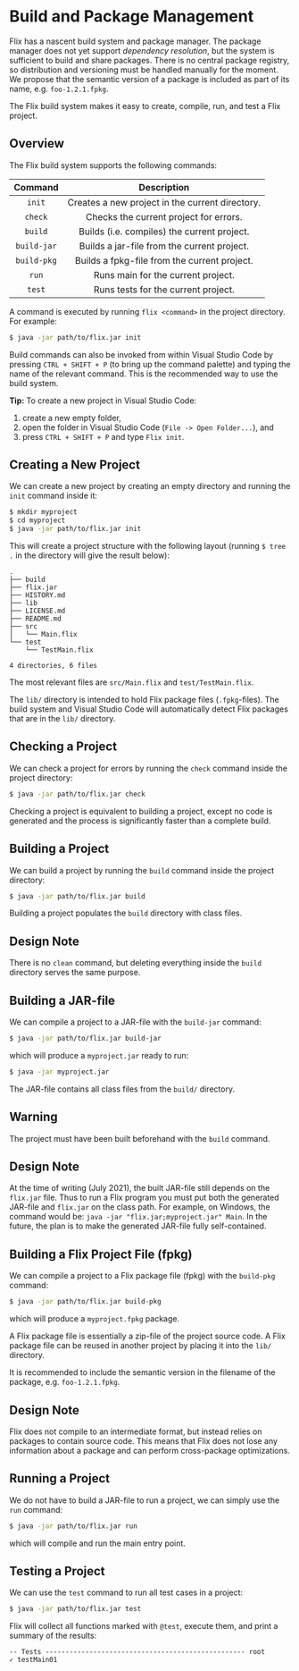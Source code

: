 # Build and Package Management

Flix has a nascent build system and package manager.
The package manager does not yet support
*dependency resolution*, but the system is sufficient
to build and share packages.
There is no central package registry, so distribution
and versioning must be handled manually for the
moment.
We propose that the semantic version of a package is
included as part of its name, e.g. `foo-1.2.1.fpkg`.

The Flix build system makes it easy to create,
compile, run, and test a Flix project.

## Overview

The Flix build system supports the following commands:

| Command     | Description                                     |
|:-----------:|:-----------------------------------------------:|
| `init`      | Creates a new project in the current directory. |
| `check`     | Checks the current project for errors.          |
| `build`     | Builds (i.e. compiles) the current project.     |
| `build-jar` | Builds a jar-file from the current project.     |
| `build-pkg` | Builds a fpkg-file from the current project.    |
| `run`       | Runs main for the current project.              |
| `test`      | Runs tests for the current project.             |

A command is executed by running `flix <command>` in
the project directory.
For example:

```bash
$ java -jar path/to/flix.jar init
```

Build commands can also be invoked from within Visual
Studio Code by pressing `CTRL + SHIFT + P` (to bring
up the command palette) and typing the name of the
relevant command.
This is the recommended way to use the build system.

**Tip:** To create a new project in Visual Studio
Code:

1. create a new empty folder,
2. open the folder in Visual Studio Code (`File -> Open Folder...`), and
3. press `CTRL + SHIFT + P` and type `Flix init`.

## Creating a New Project

We can create a new project by creating an empty
directory and running the `init` command inside it:

```bash
$ mkdir myproject
$ cd myproject
$ java -jar path/to/flix.jar init
```

This will create a project structure with the
following layout (running `$ tree .` in the directory will give the result below):

```
.
├── build
├── flix.jar
├── HISTORY.md
├── lib
├── LICENSE.md
├── README.md
├── src
│   └── Main.flix
└── test
    └── TestMain.flix

4 directories, 6 files
```

The most relevant files are `src/Main.flix` and
`test/TestMain.flix`.

The `lib/` directory is intended to hold Flix package
files (`.fpkg`-files).
The build system and Visual Studio Code will
automatically detect Flix packages that are in the
`lib/` directory.

## Checking a Project

We can check a project for errors by running the
`check` command inside the project directory:

```bash
$ java -jar path/to/flix.jar check
```

Checking a project is equivalent to building a project, except no code is generated and the
process is significantly faster than a complete build.

## Building a Project

We can build a project by running the `build` command
inside the project directory:

```bash
$ java -jar path/to/flix.jar build
```

Building a project populates the `build` directory
with class files.

## Design Note

There is no `clean` command, but deleting everything
inside the `build` directory serves the same purpose.

## Building a JAR-file

We can compile a project to a JAR-file with the
`build-jar` command:

```bash
$ java -jar path/to/flix.jar build-jar
```

which will produce a `myproject.jar` ready to run:

```bash
$ java -jar myproject.jar
```

The JAR-file contains all class files from the
`build/` directory.

## Warning

The project must have been built beforehand with the
`build` command.

## Design Note

At the time of writing (July 2021), the built
JAR-file still depends on the `flix.jar` file.
Thus to run a Flix program you must put both the
generated JAR-file and `flix.jar` on the class path.
For example, on Windows, the command would be:
`java -jar "flix.jar;myproject.jar" Main`.
In the future, the plan is to make the generated
JAR-file fully self-contained.

## Building a Flix Project File (fpkg)

We can compile a project to a Flix package file
(fpkg) with the `build-pkg` command:

```bash
$ java -jar path/to/flix.jar build-pkg
```
which will produce a `myproject.fpkg` package.

A Flix package file is essentially a zip-file of the
project source code.
A Flix package file can be reused in another project
by placing it into the `lib/` directory.

It is recommended to include the semantic version in
the filename of the package, e.g. `foo-1.2.1.fpkg`.

## Design Note

Flix does not compile to an intermediate format, but
instead relies on packages to contain source code.
This means that Flix does not lose any information
about a package and can perform cross-package
optimizations.

## Running a Project

We do not have to build a JAR-file to run a project,
we can simply use the `run` command:

```bash
$ java -jar path/to/flix.jar run
```

which will compile and run the main entry point.

## Testing a Project

We can use the `test` command to run all test cases
in a project:

```bash
$ java -jar path/to/flix.jar test
```

Flix will collect all functions marked with `@test`,
execute them, and print a summary of the results:

```
-- Tests -------------------------------------------------- root
✓ testMain01
```

